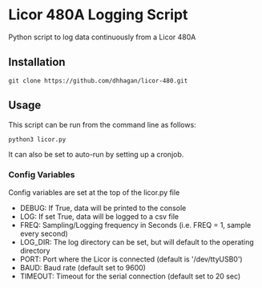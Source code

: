 # Licor 480A Logging Script

Python script to log data continuously from a Licor 480A

## Installation

    git clone https://github.com/dhhagan/licor-480.git
    
## Usage

This script can be run from the command line as follows:

    python3 licor.py
    
It can also be set to auto-run by setting up a cronjob.

### Config Variables

Config variables are set at the top of the licor.py file

  * DEBUG: If True, data will be printed to the console
  * LOG: If set True, data will be logged to a csv file
  * FREQ: Sampling/Logging frequency in Seconds (i.e. FREQ = 1, sample every second)
  * LOG_DIR: The log directory can be set, but will default to the operating directory
  * PORT: Port where the Licor is connected (default is '/dev/ttyUSB0')
  * BAUD: Baud rate (default set to 9600)
  * TIMEOUT: Timeout for the serial connection (default set to 20 sec)
